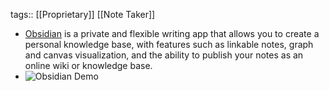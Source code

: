 tags:: [[Proprietary]] [[Note Taker]]

- [Obsidian](https://obsidian.md/) is a private and flexible writing app that allows you to create a personal knowledge base, with features such as linkable notes, graph and canvas visualization, and the ability to publish your notes as an online wiki or knowledge base.
- ![Obsidian Demo](https://obsidian.md/images/screenshot-1.0-hero-combo.png)